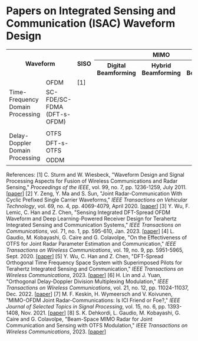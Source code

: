 # Papers on Integrated Sensing and Communication (ISAC) Waveform Design

<table>
    <tr>
        <th rowspan="2" colspan="2">Waveform</th><th rowspan="2">SISO</th><th colspan="3">MIMO</th>
    </tr>
    <tr>
        <th>Digital Beamforming</th><th>Hybrid Beamforming</th><th>Analog Beamforming</th>
    </tr>
    <tr>
        <td rowspan="3">Time-Frequency Domain Processing</td>
        <td>OFDM</td>
        <td>[1]</td>
        <td></td>
        <td></td>
        <td></td>
    </tr>
    <tr>
        <td>SC-FDE/SC-FDMA (DFT-s-OFDM)</td>
        <td></td>
        <td></td>
        <td></td>
        <td></td>
    </tr>
    <tr>
        <td></td>
        <td></td>
        <td></td>
        <td></td>
        <td></td>
    </tr>
    <tr>
        <td rowspan="3">Delay-Doppler Domain Processing</td>
        <td>OTFS</td>
        <td></td>
        <td></td>
        <td></td>
        <td></td>
    </tr>
    <tr>
        <td>DFT-s-OTFS</td>
        <td></td>
        <td></td>
        <td></td>
        <td></td>
    </tr>
    <tr>
        <td>ODDM</td>
        <td></td>
        <td></td>
        <td></td>
        <td></td>
    </tr>
</table>

References:
[1] C. Sturm and W. Wiesbeck, "Waveform Design and Signal Processing Aspects for Fusion of Wireless Communications and Radar Sensing," *Proceedings of the IEEE*, vol. 99, no. 7, pp. 1236-1259, July 2011. [[paper](https://ieeexplore.ieee.org/abstract/document/5776640)]
[2] Y. Zeng, Y. Ma and S. Sun, "Joint Radar-Communication With Cyclic Prefixed Single Carrier Waveforms," *IEEE Transactions on Vehicular Technology*, vol. 69, no. 4, pp. 4069-4079, April 2020. [[paper](https://ieeexplore.ieee.org/abstract/document/9005192)]
[3] Y. Wu, F. Lemic, C. Han and Z. Chen, "Sensing Integrated DFT-Spread OFDM Waveform and Deep Learning-Powered Receiver Design for Terahertz Integrated Sensing and Communication Systems," *IEEE Transactions on Communications*, vol. 71, no. 1, pp. 595-610, Jan. 2023. [[paper](https://ieeexplore.ieee.org/abstract/document/9967989)]
[4] L. Gaudio, M. Kobayashi, G. Caire and G. Colavolpe, "On the Effectiveness of OTFS for Joint Radar Parameter Estimation and Communication," *IEEE Transactions on Wireless Communications*, vol. 19, no. 9, pp. 5951-5965, Sept. 2020. [[paper](https://ieeexplore.ieee.org/abstract/document/9109735)]
[5] Y. Wu, C. Han and Z. Chen, "DFT-Spread Orthogonal Time Frequency Space System with Superimposed Pilots for Terahertz Integrated Sensing and Communication," *IEEE Transactions on Wireless Communications*, 2023. [[paper](https://ieeexplore.ieee.org/abstract/document/10061469)]
[6] H. Lin and J. Yuan, "Orthogonal Delay-Doppler Division Multiplexing Modulation," *IEEE Transactions on Wireless Communications*, vol. 21, no. 12, pp. 11024-11037, Dec. 2022. [[paper](https://ieeexplore.ieee.org/abstract/document/9829188)]
[7] M. F. Keskin, H. Wymeersch and V. Koivunen, "MIMO-OFDM Joint Radar-Communications: Is ICI Friend or Foe?," *IEEE Journal of Selected Topics in Signal Processing*, vol. 15, no. 6, pp. 1393-1408, Nov. 2021. [[paper](https://ieeexplore.ieee.org/abstract/document/9529026)]
[8] S. K. Dehkordi, L. Gaudio, M. Kobayashi, G. Caire and G. Colavolpe, "Beam-Space MIMO Radar for Joint Communication and Sensing with OTFS Modulation," *IEEE Transactions on Wireless Communications*, 2023. [[paper](https://ieeexplore.ieee.org/abstract/document/10050429)]